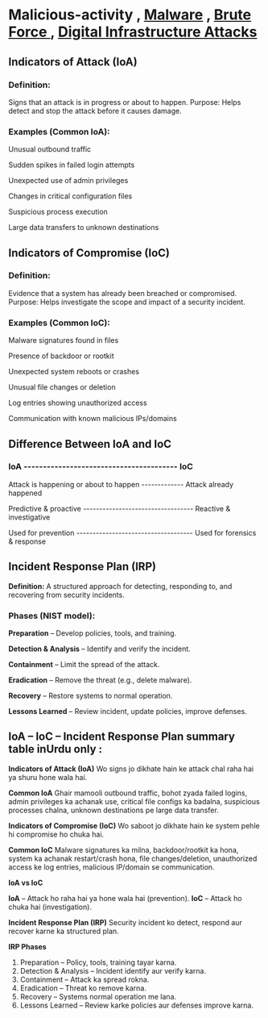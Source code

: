 # Malicious-activity , **[Malware](https://github.com/sherazi1214/Malware)** , **[Brute Force ](https://github.com/sherazi1214/Brute-Force-)** , **[Digital Infrastructure Attacks](https://github.com/sherazi1214/Digital-Infrastructure-Attacks)**

## Indicators of Attack (IoA)
### Definition:
Signs that an attack is in progress or about to happen.
Purpose: Helps detect and stop the attack before it causes damage.

### Examples (Common IoA):

Unusual outbound traffic

Sudden spikes in failed login attempts

Unexpected use of admin privileges

Changes in critical configuration files

Suspicious process execution

Large data transfers to unknown destinations

## Indicators of Compromise (IoC)
### Definition:
Evidence that a system has already been breached or compromised.
Purpose: Helps investigate the scope and impact of a security incident.

### Examples (Common IoC):

Malware signatures found in files

Presence of backdoor or rootkit

Unexpected system reboots or crashes

Unusual file changes or deletion

Log entries showing unauthorized access

Communication with known malicious IPs/domains

## Difference Between IoA and IoC

### IoA ----------------------------------------	IoC

Attack is happening or about to happen -------------	Attack already happened

Predictive & proactive ----------------------------------	Reactive & investigative

Used for prevention ------------------------------------	Used for forensics & response

## Incident Response Plan (IRP)
**Definition:**
A structured approach for detecting, responding to, and recovering from security incidents.

### Phases (NIST model):

**Preparation** – Develop policies, tools, and training.

**Detection & Analysis** – Identify and verify the incident.

**Containment** – Limit the spread of the attack.

**Eradication** – Remove the threat (e.g., delete malware).

**Recovery** – Restore systems to normal operation.

**Lessons Learned** – Review incident, update policies, improve defenses.

##  IoA – IoC – Incident Response Plan summary table inUrdu only :

**Indicators of Attack (IoA)**	Wo signs jo dikhate hain ke attack chal raha hai ya shuru hone wala hai.

**Common IoA**	Ghair mamooli outbound traffic, bohot zyada failed logins, admin privileges ka achanak use, critical file configs ka badalna, suspicious processes chalna, unknown destinations pe large data transfer.

**Indicators of Compromise (IoC)**	Wo saboot jo dikhate hain ke system pehle hi compromise ho chuka hai.

**Common IoC**	Malware signatures ka milna, backdoor/rootkit ka hona, system ka achanak restart/crash hona, file changes/deletion, unauthorized access ke log entries, malicious IP/domain se communication.

**IoA vs IoC**

**IoA** – Attack ho raha hai ya hone wala hai (prevention).
**IoC** – Attack ho chuka hai (investigation).

**Incident Response Plan (IRP)**
Security incident ko detect, respond aur recover karne ka structured plan.

**IRP Phases**

1. Preparation – Policy, tools, training tayar karna.
2. Detection & Analysis – Incident identify aur verify karna.
3. Containment – Attack ka spread rokna.
4. Eradication – Threat ko remove karna.
5. Recovery – Systems normal operation me lana.
6. Lessons Learned – Review karke policies aur defenses improve karna.
